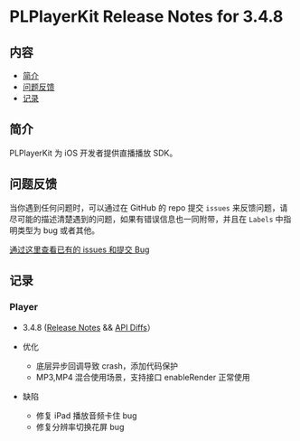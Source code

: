 # PLPlayerKit Release Notes for 3.4.8

## 内容

- [简介](#简介)
- [问题反馈](#问题反馈)
- [记录](#记录)

## 简介

PLPlayerKit 为 iOS 开发者提供直播播放 SDK。

## 问题反馈

当你遇到任何问题时，可以通过在 GitHub 的 repo 提交 ```issues``` 来反馈问题，请尽可能的描述清楚遇到的问题，如果有错误信息也一同附带，并且在 ```Labels``` 中指明类型为 bug 或者其他。

[通过这里查看已有的 issues 和提交 Bug](https://github.com/pili-engineering/PLPlayerKit/issues)

## 记录

### Player

- 3.4.8 ([Release Notes](https://github.com/pili-engineering/PLPlayerKit/blob/master/ReleaseNotes/release-notes-3.4.8.md) && [API Diffs](https://github.com/pili-engineering/PLPlayerKit/blob/master/APIDiffs/api-diffs-3.4.8.md)）

- 优化
     - 底层异步回调导致 crash，添加代码保护
     - MP3,MP4 混合使用场景，支持接口 enableRender 正常使用

- 缺陷
     - 修复 iPad 播放音频卡住 bug
     - 修复分辨率切换花屏 bug
     
     
     
        
